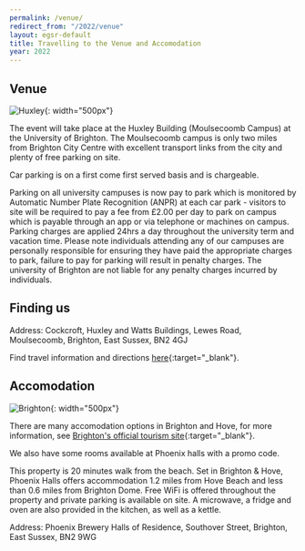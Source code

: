 ```yaml
---
permalink: /venue/
redirect_from: "/2022/venue"
layout: egsr-default
title: Travelling to the Venue and Accomodation
year: 2022
---
```


## Venue
![Huxley](https://miro.medium.com/max/1400/1*Zl7jyhkDDD0kzq7p15-XIQ.jpeg){: width="500px"}

The event will take place at the Huxley Building (Moulsecoomb Campus) at the University of Brighton. The Moulsecoomb campus is only two miles from Brighton City Centre with excellent transport links from the city and plenty of free parking on site. 

Car parking is on a first come first served basis and is chargeable.

Parking on all university campuses is now pay to park which is monitored by Automatic Number Plate Recognition (ANPR) at each car park - visitors to site will be required to pay a fee from £2.00 per day to park on campus which is payable through an app or via telephone or machines on campus. Parking charges are applied 24hrs a day throughout the university term and vacation time. Please note individuals attending any of our campuses are personally responsible for ensuring they have paid the appropriate charges to park, failure to pay for parking will result in penalty charges. The university of Brighton are not liable for any penalty charges incurred by individuals.

 
## Finding us
Address: Cockcroft, Huxley and Watts Buildings, Lewes Road, Moulsecoomb, Brighton, East Sussex, BN2 4GJ

Find travel information and directions [here](https://www.brighton.ac.uk/accommodation-and-locations/campuses/moulsecoomb/index.aspx){:target="_blank"}.

 
 
## Accomodation
![Brighton](https://upload.wikimedia.org/wikipedia/commons/thumb/9/94/Brighton_from_the_pier.jpg/1920px-Brighton_from_the_pier.jpg){: width="500px"}

There are many accomodation options in Brighton and Hove, for more information, see [Brighton's official tourism site](https://www.visitbrighton.com/){:target="_blank"}.
 
We also have some rooms available at Phoenix halls with a promo code.

This property is 20 minutes walk from the beach. Set in Brighton & Hove, Phoenix Halls offers accommodation 1.2 miles from Hove Beach and less than 0.6 miles from Brighton Dome. Free WiFi is offered throughout the property and private parking is available on site. A microwave, a fridge and oven are also provided in the kitchen, as well as a kettle.

Address: Phoenix Brewery Halls of Residence, Southover Street, Brighton, East Sussex, BN2 9WG

